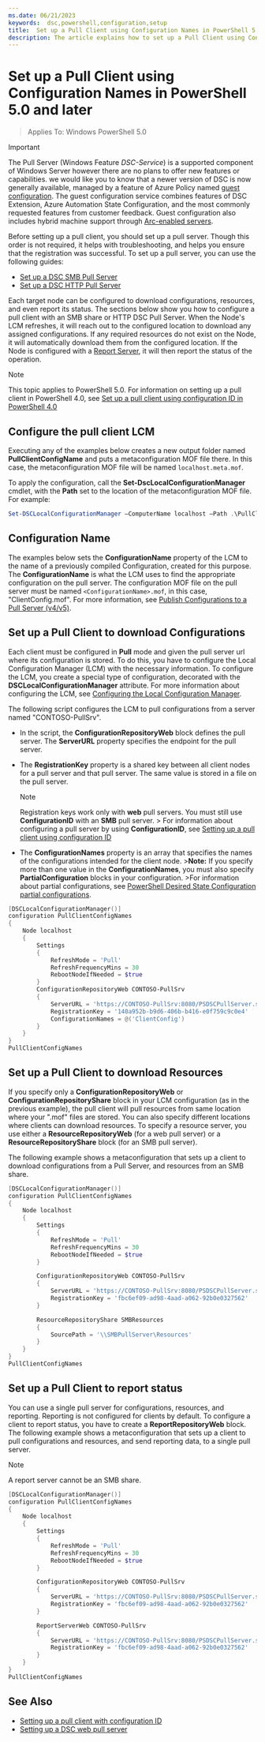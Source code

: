 ```yaml
---
ms.date: 06/21/2023
keywords:  dsc,powershell,configuration,setup
title:  Set up a Pull Client using Configuration Names in PowerShell 5.0 and later
description: The article explains how to set up a Pull Client using Configuration Names in PowerShell 5.0 and later
---
```

# Set up a Pull Client using Configuration Names in PowerShell 5.0 and later

> Applies To: Windows PowerShell 5.0

> [!IMPORTANT]
> The Pull Server (Windows Feature *DSC-Service*) is a supported component of Windows Server however
> there are no plans to offer new features or capabilities. we would like you to know that a newer
> version of DSC is now generally available, managed by a feature of Azure Policy named
> [guest configuration](/azure/governance/machine-configuration/overview). The guest configuration
> service combines features of DSC Extension, Azure Automation State Configuration, and the most
> commonly requested features from customer feedback. Guest configuration also includes hybrid
> machine support through [Arc-enabled servers](/azure/azure-arc/servers/overview).

Before setting up a pull client, you should set up a pull server. Though this order is not required,
it helps with troubleshooting, and helps you ensure that the registration was successful. To set up
a pull server, you can use the following guides:

- [Set up a DSC SMB Pull Server](pullServerSmb.md)
- [Set up a DSC HTTP Pull Server](pullServer.md)

Each target node can be configured to download configurations, resources, and even report its
status. The sections below show you how to configure a pull client with an SMB share or HTTP DSC
Pull Server. When the Node's LCM refreshes, it will reach out to the configured location to download
any assigned configurations. If any required resources do not exist on the Node, it will
automatically download them from the configured location. If the Node is configured with a
[Report Server](reportServer.md), it will then report the status of the operation.

> [!NOTE]
> This topic applies to PowerShell 5.0. For information on setting up a pull client in PowerShell
> 4.0, see [Set up a pull client using configuration ID in PowerShell 4.0](pullClientConfigID4.md)

## Configure the pull client LCM

Executing any of the examples below creates a new output folder named **PullClientConfigName** and
puts a metaconfiguration MOF file there. In this case, the metaconfiguration MOF file will be named
`localhost.meta.mof`.

To apply the configuration, call the **Set-DscLocalConfigurationManager** cmdlet, with the **Path**
set to the location of the metaconfiguration MOF file. For example:

```powershell
Set-DSCLocalConfigurationManager –ComputerName localhost –Path .\PullClientConfigName –Verbose.
```

## Configuration Name

The examples below sets the **ConfigurationName** property of the LCM to the name of a previously
compiled Configuration, created for this purpose. The **ConfigurationName** is what the LCM uses to
find the appropriate configuration on the pull server. The configuration MOF file on the pull server
must be named `<ConfigurationName>.mof`, in this case, "ClientConfig.mof". For more information, see
[Publish Configurations to a Pull Server (v4/v5)](publishConfigs.md).

## Set up a Pull Client to download Configurations

Each client must be configured in **Pull** mode and given the pull server url where its
configuration is stored. To do this, you have to configure the Local Configuration Manager (LCM)
with the necessary information. To configure the LCM, you create a special type of configuration,
decorated with the **DSCLocalConfigurationManager** attribute. For more information about
configuring the LCM, see
[Configuring the Local Configuration Manager](../managing-nodes/metaConfig.md).

The following script configures the LCM to pull configurations from a server named
"CONTOSO-PullSrv".

- In the script, the **ConfigurationRepositoryWeb** block defines the pull server. The **ServerURL**
  property specifies the endpoint for the pull server.

- The **RegistrationKey** property is a shared key between all client nodes for a pull server and
  that pull server. The same value is stored in a file on the pull server.

  > [!NOTE]
  > Registration keys work only with **web** pull servers. You must still use **ConfigurationID**
  > with an **SMB** pull server. > For information about configuring a pull server by using
  > **ConfigurationID**, see
  > [Setting up a pull client using configuration ID](pullClientConfigId.md)

- The **ConfigurationNames** property is an array that specifies the names of the configurations
  intended for the client node. >**Note:** If you specify more than one value in the
  **ConfigurationNames**, you must also specify **PartialConfiguration** blocks in your
  configuration. >For information about partial configurations, see
  [PowerShell Desired State Configuration partial configurations](partialConfigs.md).

```powershell
[DSCLocalConfigurationManager()]
configuration PullClientConfigNames
{
    Node localhost
    {
        Settings
        {
            RefreshMode = 'Pull'
            RefreshFrequencyMins = 30
            RebootNodeIfNeeded = $true
        }
        ConfigurationRepositoryWeb CONTOSO-PullSrv
        {
            ServerURL = 'https://CONTOSO-PullSrv:8080/PSDSCPullServer.svc'
            RegistrationKey = '140a952b-b9d6-406b-b416-e0f759c9c0e4'
            ConfigurationNames = @('ClientConfig')
        }
    }
}
PullClientConfigNames
```

## Set up a Pull Client to download Resources

If you specify only a **ConfigurationRepositoryWeb** or **ConfigurationRepositoryShare** block in
your LCM configuration (as in the previous example), the pull client will pull resources from same
location where your ".mof" files are stored. You can also specify different locations where clients
can download resources. To specify a resource server, you use either a **ResourceRepositoryWeb**
(for a web pull server) or a **ResourceRepositoryShare** block (for an SMB pull server).

The following example shows a metaconfiguration that sets up a client to download configurations
from a Pull Server, and resources from an SMB share.

```powershell
[DSCLocalConfigurationManager()]
configuration PullClientConfigNames
{
    Node localhost
    {
        Settings
        {
            RefreshMode = 'Pull'
            RefreshFrequencyMins = 30
            RebootNodeIfNeeded = $true
        }

        ConfigurationRepositoryWeb CONTOSO-PullSrv
        {
            ServerURL = 'https://CONTOSO-PullSrv:8080/PSDSCPullServer.svc'
            RegistrationKey = 'fbc6ef09-ad98-4aad-a062-92b0e0327562'
        }

        ResourceRepositoryShare SMBResources
        {
            SourcePath = '\\SMBPullServer\Resources'
        }
    }
}
PullClientConfigNames
```

## Set up a Pull Client to report status

You can use a single pull server for configurations, resources, and reporting. Reporting is not
configured for clients by default. To configure a client to report status, you have to create a
**ReportRepositoryWeb** block. The following example shows a metaconfiguration that sets up a client
to pull configurations and resources, and send reporting data, to a single pull server.

> [!NOTE]
> A report server cannot be an SMB share.

```powershell
[DSCLocalConfigurationManager()]
configuration PullClientConfigNames
{
    Node localhost
    {
        Settings
        {
            RefreshMode = 'Pull'
            RefreshFrequencyMins = 30
            RebootNodeIfNeeded = $true
        }

        ConfigurationRepositoryWeb CONTOSO-PullSrv
        {
            ServerURL = 'https://CONTOSO-PullSrv:8080/PSDSCPullServer.svc'
            RegistrationKey = 'fbc6ef09-ad98-4aad-a062-92b0e0327562'
        }

        ReportServerWeb CONTOSO-PullSrv
        {
            ServerURL = 'https://CONTOSO-PullSrv:8080/PSDSCPullServer.svc'
            RegistrationKey = 'fbc6ef09-ad98-4aad-a062-92b0e0327562'
        }
    }
}
PullClientConfigNames
```

## See Also

- [Setting up a pull client with configuration ID](PullClientConfigNames.md)
- [Setting up a DSC web pull server](pullServer.md)
